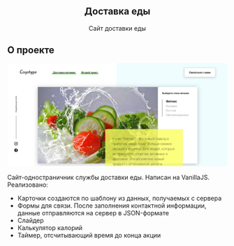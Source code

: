   <h2 align="center">Доставка еды</h3>

  <p align="center">
    Сайт доставки еды
    <br />
</p>

<!-- ABOUT THE PROJECT -->
## О проекте
![Alt text](/img/Food.png?raw=true "Food")
<p>
Сайт-одностраничник службы доставки еды. Написан на VanillaJS.
Реализовано:
<ul>
<li>Карточки создаются по шаблону из данных, получаемых с сервера</li>
<li>Формы для связи. После заполнения контактной информации, данные отправляются на сервер в JSON-формате</li>
<li>Слайдер</li>
<li>Калькулятор калорий</li>
<li>Таймер, отсчитывающий время до конца акции</li>
</ul>
</p>
